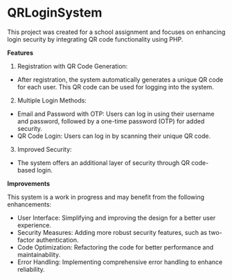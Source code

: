 # QRLoginSystem

This project was created for a school assignment and focuses on enhancing login security by integrating QR code functionality using PHP.

**Features**

1. Registration with QR Code Generation:
   
- After registration, the system automatically generates a unique QR code for each user. This QR code can be used for logging into the system.

2. Multiple Login Methods:

- Email and Password with OTP: Users can log in using their username and password, followed by a one-time password (OTP) for added security.
- QR Code Login: Users can log in by scanning their unique QR code.

3. Improved Security:

- The system offers an additional layer of security through QR code-based login.

**Improvements**

This system is a work in progress and may benefit from the following enhancements:

- User Interface: Simplifying and improving the design for a better user experience.
- Security Measures: Adding more robust security features, such as two-factor authentication.
- Code Optimization: Refactoring the code for better performance and maintainability.
- Error Handling: Implementing comprehensive error handling to enhance reliability.
